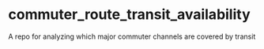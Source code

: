 # commuter_route_transit_availability
A repo for analyzing which major commuter channels are covered by transit
